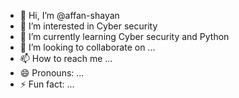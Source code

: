 - 👋 Hi, I’m @affan-shayan
- 👀 I’m interested in Cyber security
- 🌱 I’m currently learning Cyber security and Python
- 💞️ I’m looking to collaborate on ...
- 📫 How to reach me ...
- 😄 Pronouns: ...
- ⚡ Fun fact: ...

<!---
affan-shayan/affan-shayan is a ✨ special ✨ repository because its `README.md` (this file) appears on your GitHub profile.
You can click the Preview link to take a look at your changes.
--->
